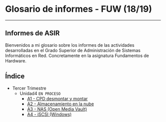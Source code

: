 
# Glosario de informes - FUW (18/19)

---

## Informes de ASIR

Bienvenidos a mi glosario sobre los informes de las actividades desarrolladas en el Grado Superior de Administración de Sistemas Informáticos en Red. Concretamente en la asignatura Fundamentos de Hardware.

## Índice

- Tercer Trimestre
  - Unidad4 `EN PROCESO`
    - [A1 - CPD desmontar y montar](./TercerTrimestre/Unidad4/A1_CPD-desmontar-y-montar)
    - [A2 - Almacenamiento en la nube](./TercerTrimestre/Unidad4/A2_Almacenamiento-en-la-nube)
    - [A3 - NAS (Open Media Vault)](./TercerTrimestre/Unidad4/A3_NAS-(Open-Media-Vault))
    - [A4 - iSCSI (Windows)](./TercerTrimestre/Unidad4/A4_iSCSI-(Windows))
